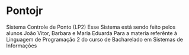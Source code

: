 # Pontojr
Sistema Controle de Ponto (LP2)
Esse Sistema está sendo feito pelos alunos João Vitor, Barbara e Maria Eduarda
Para a materia referênte à Linguagem de Programação 2
do curso de Bacharelado em Sistemas de Informações
